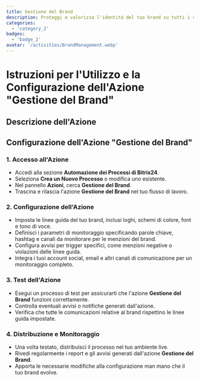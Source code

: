 ```yaml
---
title: Gestione del Brand
description: Proteggi e valorizza l'identità del tuo brand su tutti i canali.
categories: 
  - 'category_2'
badges: 
  - 'badge_2'
avatar: '/activities/BrandManagement.webp'
---
```

# Istruzioni per l'Utilizzo e la Configurazione dell'Azione "Gestione del Brand"

## Descrizione dell'Azione

## **Configurazione dell'Azione "Gestione del Brand"**

### 1. Accesso all'Azione
- Accedi alla sezione **Automazione dei Processi di Bitrix24**.
- Seleziona **Crea un Nuovo Processo** o modifica uno esistente.
- Nel pannello **Azioni**, cerca **Gestione del Brand**.
- Trascina e rilascia l'azione **Gestione del Brand** nel tuo flusso di lavoro.

### 2. Configurazione dell'Azione
- Imposta le linee guida del tuo brand, inclusi loghi, schemi di colore, font e tono di voce.
- Definisci i parametri di monitoraggio specificando parole chiave, hashtag e canali da monitorare per le menzioni del brand.
- Configura avvisi per trigger specifici, come menzioni negative o violazioni delle linee guida.
- Integra i tuoi account social, email e altri canali di comunicazione per un monitoraggio completo.

### 3. Test dell'Azione
- Esegui un processo di test per assicurarti che l'azione **Gestione del Brand** funzioni correttamente.
- Controlla eventuali avvisi o notifiche generati dall'azione.
- Verifica che tutte le comunicazioni relative al brand rispettino le linee guida impostate.

### 4. Distribuzione e Monitoraggio
- Una volta testato, distribuisci il processo nel tuo ambiente live.
- Rivedi regolarmente i report e gli avvisi generati dall'azione **Gestione del Brand**.
- Apporta le necessarie modifiche alla configurazione man mano che il tuo brand evolve.